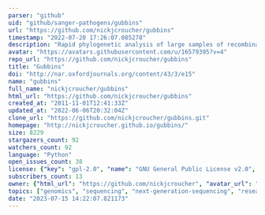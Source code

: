 ```yaml
---
parser: "github"
uid: "github/sanger-pathogens/gubbins"
url: "https://github.com/nickjcroucher/gubbins"
timestamp: "2022-07-20 17:26:07.085278"
description: "Rapid phylogenetic analysis of large samples of recombinant bacterial whole genome sequences using Gubbins"
avatar: "https://avatars.githubusercontent.com/u/16579395?v=4"
repo_url: "https://github.com/nickjcroucher/gubbins"
title: "Gubbins"
doi: "http://nar.oxfordjournals.org/content/43/3/e15"
name: "gubbins"
full_name: "nickjcroucher/gubbins"
html_url: "https://github.com/nickjcroucher/gubbins"
created_at: "2011-11-01T12:41:33Z"
updated_at: "2022-06-06T20:32:04Z"
clone_url: "https://github.com/nickjcroucher/gubbins.git"
homepage: "http://nickjcroucher.github.io/gubbins/"
size: 8229
stargazers_count: 92
watchers_count: 92
language: "Python"
open_issues_count: 38
license: {"key": "gpl-2.0", "name": "GNU General Public License v2.0", "spdx_id": "GPL-2.0", "url": "https://api.github.com/licenses/gpl-2.0", "node_id": "MDc6TGljZW5zZTg="}
subscribers_count: 13
owner: {"html_url": "https://github.com/nickjcroucher", "avatar_url": "https://avatars.githubusercontent.com/u/16579395?v=4", "login": "nickjcroucher", "type": "User"}
topics: ["genomics", "sequencing", "next-generation-sequencing", "research", "bioinformatics", "bioinformatics-pipeline", "global-health", "infectious-diseases", "pathogen"]
date: "2023-07-15 14:22:07.821173"
---
```

